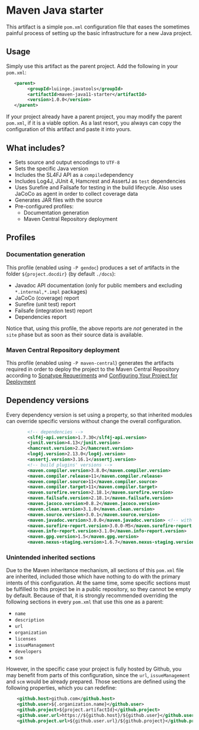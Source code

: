 
# Maven Java starter

This artifact is a simple `pom.xml` configuration file that eases the sometimes painful process of
setting up the basic infrastructure for a new Java project.

## Usage

Simply use this artifact as the parent project. Add the following in your `pom.xml`:
```xml
   <parent>
        <groupId>luiinge.javatools</groupId>
        <artifactId>maven-java11-starter</artifactId>
        <version>1.0.0</version>
   </parent>
```

If your project already have a parent project, you may modify the parent `pom.xml`, if it is a
viable option. As a last resort, you always can copy the configuration of this artifact and paste
it into yours.



## What includes?

- Sets source and output encodings to `UTF-8`
- Sets the specific Java version
- Includes the SL4FJ API as a `compile`dependency
- Includes Log4J, JUnit 4, Hamcrest and AssertJ as `test` dependencies
- Uses Surefire and Failsafe for testing in the build lifecycle. Also uses JaCoCo as agent in order
to collect coverage data
- Generates JAR files with the source
- Pre-configured profiles:
    - Documentation generation
    - Maven Central Repository deployment

## Profiles

### Documentation generation
This profile (enabled using `-P gendoc`) produces a set of artifacts in the
folder `${project.docdir}` (by default `./docs`):
- Javadoc API documentation (only for public members and excluding `*.internal,*.impl` packages)
- JaCoCo (coverage) report
- Surefire (unit test) report
- Failsafe (integration test) report
- Dependencies report

Notice that, using this profile, the above reports are *not* generated in the `site` phase
but as soon as their source data is available.

### Maven Central Repository deployment
This profile (enabled using `-P maven-central`) generates the artifacts required in order to
deploy the project to the Maven Central Repository according to
[Sonatype Requeriments](https://central.sonatype.org/pages/requirements.html) and
[Configuring Your Project for Deployment](https://help.sonatype.com/repomanager2/staging-releases/configuring-your-project-for-deployment)

## Dependency versions
Every dependency version is set using a property, so that inherited modules can override
specific versions without change the overall configuration.
```xml
        <!-- dependencies -->
        <slf4j-api.version>1.7.30</slf4j-api.version>
        <junit.version>4.13</junit.version>
        <hamcrest.version>2.2</hamcrest.version>
        <log4j.version>2.13.0</log4j.version>
        <assertj.version>3.16.1</assertj.version>
        <!-- build plugins' versions -->
        <maven.compiler.version>3.8.0</maven.compiler.version>
        <maven.compiler.release>11</maven.compiler.release>
        <maven.compiler.source>11</maven.compiler.source>
        <maven.compiler.target>11</maven.compiler.target>
        <maven.surefire.version>2.18.1</maven.surefire.version>
        <maven.failsafe.version>2.18.1</maven.failsafe.version>
        <maven.jacoco.version>0.8.2</maven.jacoco.version>
        <maven.clean.version>3.1.0</maven.clean.version>
        <maven.source.version>3.0.1</maven.source.version>
        <maven.javadoc.version>3.0.0</maven.javadoc.version> <!-- with 3.2.0 doesn't work! -->
        <maven.surefire-report.version>3.0.0-M5</maven.surefire-report.version>
        <maven.info-report.version>3.1.0</maven.info-report.version>
        <maven.gpg.version>1.5</maven.gpg.version>
        <maven.nexus-staging.version>1.6.7</maven.nexus-staging.version>
```

### Unintended inherited sections
Due to the Maven inheritance mechanism, all sections of this `pom.xml` file are inherited,
included those which have nothing to do with the primary intents of this configuration. At the same
time, some specific sections must be fulfilled to this project be in a public repository, so they
cannot be empty by default.
Because of that, it is strongly recommended overriding the following sections in every `pom.xml`
that use this one as a parent:
- `name`
- `description`
- `url`
- `organization`
- `licenses`
- `issueManagement`
- `developers`
- `scm`

However, in the specific case your project is fully hosted by Github, you may benefit from parts of 
this configuration, since the `url`, `issueManagement` and `scm` would be already prepared. Those
sections are defined using the following properties, which you can redefine:
```xml
    <github.host>github.com</github.host>
    <github.user>${.organization.name}</github.user>
    <github.project>${project.artifactId}</github.project>
    <github.user.url>https://${github.host}/${github.user}</github.user.url>
    <github.project.url>${github.user.url}/${github.project}</github.project.url>
``` 